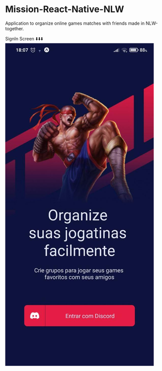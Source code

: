 # Mission-React-Native-NLW

Application to organize online games matches with friends made in NLW-together.

SignIn Screen ⬇️⬇️⬇️
<br>
![ScreenShot](https://github.com/Jenny-2021/imageshost/blob/debd6aec1c4c830884932c1d9a717c9e3e7ad0b0/SignIn%20Screen.jpg)


